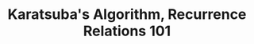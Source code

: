 ---
title: Karatsuba's Algorithm, Recurrence Relations 101
number: 1
time: 2022-01-12 12:00
location: Graham Hall 210
notes:
slides_pdf:
slide_ppt:
textbook:
---